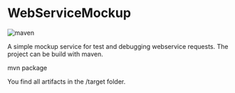 # WebServiceMockup

![maven](https://github.com/denisw160/WebServiceMockup/workflows/maven/badge.svg)

A simple mockup service for test and debugging webservice requests. The project can be build with maven.

  mvn package

You find all artifacts in the /target folder.

